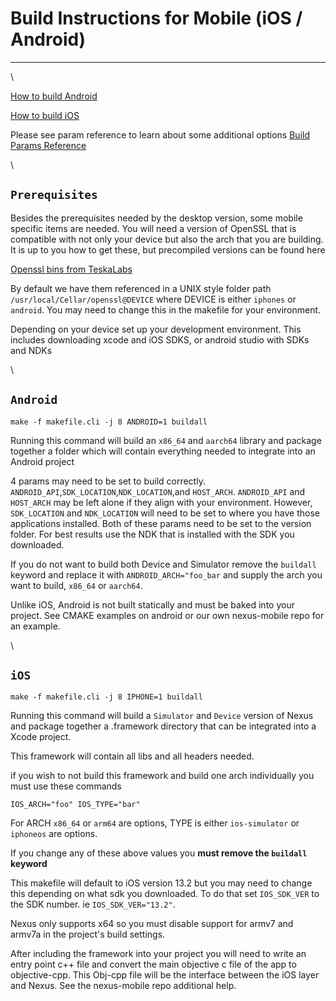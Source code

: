 # Build Instructions for Mobile (iOS / Android)

***

\


[How to build Android](build-mobile.md#Android)

[How to build iOS](build-mobile.md#iOS)

Please see param reference to learn about some additional options [Build Params Reference](build-params-reference.md)

\


## `Prerequisites`

Besides the prerequisites needed by the desktop version, some mobile specific items are needed. You will need a version of OpenSSL that is compatible with not only your device but also the arch that you are building. It is up to you how to get these, but precompiled versions can be found here

[Openssl bins from TeskaLabs](https://teskalabs.com/blog/openssl-binary-distribution-for-developers-static-library)

By default we have them referenced in a UNIX style folder path `/usr/local/Cellar/openssl@DEVICE` where DEVICE is either `iphones` or `android`. You may need to change this in the makefile for your environment.

Depending on your device set up your development environment. This includes downloading xcode and iOS SDKS, or android studio with SDKs and NDKs

\


## `Android`

```
make -f makefile.cli -j 8 ANDROID=1 buildall
```

Running this command will build an `x86_64` and `aarch64` library and package together a folder which will contain everything needed to integrate into an Android project

4 params may need to be set to build correctly. `ANDROID_API`,`SDK_LOCATION`,`NDK_LOCATION`,and `HOST_ARCH`. `ANDROID_API` and `HOST_ARCH` may be left alone if they align with your environment. However, `SDK_LOCATION` and `NDK_LOCATION` will need to be set to where you have those applications installed. Both of these params need to be set to the version folder. For best results use the NDK that is installed with the SDK you downloaded.

If you do not want to build both Device and Simulator remove the `buildall` keyword and replace it with `ANDROID_ARCH="foo_bar` and supply the arch you want to build, `x86_64` or `aarch64`.

Unlike iOS, Android is not built statically and must be baked into your project. See CMAKE examples on android or our own nexus-mobile repo for an example.

\


## `iOS`

```
make -f makefile.cli -j 8 IPHONE=1 buildall
```

Running this command will build a `Simulator` and `Device` version of Nexus and package together a .framework directory that can be integrated into a Xcode project.

This framework will contain all libs and all headers needed.

if you wish to not build this framework and build one arch individually you must use these commands

`IOS_ARCH="foo" IOS_TYPE="bar"`

For ARCH `x86_64` or `arm64` are options, TYPE is either `ios-simulator` or `iphoneos` are options.

If you change any of these above values you **must remove the `buildall` keyword**

This makefile will default to iOS version 13.2 but you may need to change this depending on what sdk you downloaded. To do that set `IOS_SDK_VER` to the SDK number. ie `IOS_SDK_VER="13.2"`.

Nexus only supports x64 so you must disable support for armv7 and armv7a in the project's build settings.

After including the framework into your project you will need to write an entry point c++ file and convert the main objective c file of the app to objective-cpp. This Obj-cpp file will be the interface between the iOS layer and Nexus. See the nexus-mobile repo additional help.
